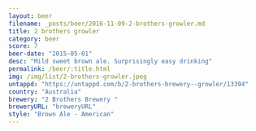 ```yaml
---
layout: beer
filename: _posts/beer/2016-11-09-2-brothers-growler.md
title: 2 brothers growler
category: beer
score: 7
beer-date: "2015-05-01"
desc: "Mild sweet brown ale. Surprisingly easy drinking"
permalink: /beer/:title.html
img: /img/list/2-brothers-growler.jpeg
untappd: "https://untappd.com/b/2-brothers-brewery--growler/13394"
country: "Australia"
brewery: "2 Brothers Brewery "
breweryURL: "breweryURL"
style: "Brown Ale - American"
---
```

